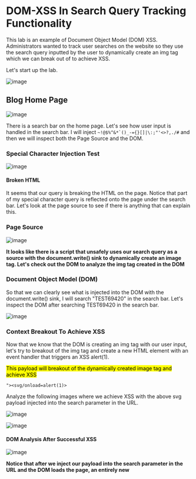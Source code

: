 <h1>DOM-XSS In Search Query Tracking Functionality</h1>

This lab is an example of Document Object Model (DOM) XSS. Administrators wanted to track user searches on the website so they use the search query inputted by the user to dynamically create an img tag
which we can break out of to achieve XSS.

Let's start up the lab.

![image](https://github.com/user-attachments/assets/f278d8af-b781-42a7-9071-9770de53bf25)

<h2>Blog Home Page</h2>

![image](https://github.com/user-attachments/assets/7cb86cda-e8dc-4a55-ba0e-148a1672fd43)

There is a search bar on the home page. Let's see how user input is handled in the search bar. I will inject ```~!@$%^&*`()_-={}[]|\:;"'<>?,./#``` and then we will inspect both the Page Source and the DOM.

<h3>Special Character Injection Test</h3>

![image](https://github.com/user-attachments/assets/a443e7b8-f0d0-4762-865d-718908d2acaf)

<h4>Broken HTML</h4>
It seems that our query is breaking the HTML on the page. Notice that part of my special character query is reflected onto the page under the search bar. Let's look at the page source to see if there is anything that can explain this.

<h3>Page Source</h3>

![image](https://github.com/user-attachments/assets/cd3c3182-80a0-497a-824e-d6a87db74e36)

<b>It looks like there is a script that unsafely uses our search query as a source with the document.write() sink to dynamically create an image tag. Let's check out the DOM to analyze the img tag created in the DOM</b>

<h3>Document Object Model (DOM)</h3>

So that we can clearly see what is injected into the DOM with the document.write() sink, I will search "TEST69420" in the search bar. Let's inspect the DOM after searching TEST69420 in the search bar.

![image](https://github.com/user-attachments/assets/f460fe66-9589-487d-9fa2-a2639b06766e)

<h3>Context Breakout To Achieve XSS</h3>

Now that we know that the DOM is creating an img tag with our user input, let's try to breakout of the img tag and create a new HTML element with an event handler that triggers an XSS alert(1).

<mark>This payload will breakout of the dynamically created image tag and achieve XSS</mark>

```"><svg/onload=alert(1)>```

Analyze the following images where we achieve XSS with the above svg payload injected into the search parameter in the URL.

![image](https://github.com/user-attachments/assets/a21e56d1-4555-4c55-8860-d1fb42d950dc)

![image](https://github.com/user-attachments/assets/d8b4ba98-2f30-45b6-9e03-243845010bc7)

<h4>DOM Analysis After Successful XSS</h4>

![image](https://github.com/user-attachments/assets/c620635a-1ada-45ea-8775-df802bbcb20e)

<b>Notice that after we inject our payload into the search parameter in the URL and the DOM loads the page, an entirely new <svg> element with our alert(1) payload is created.
